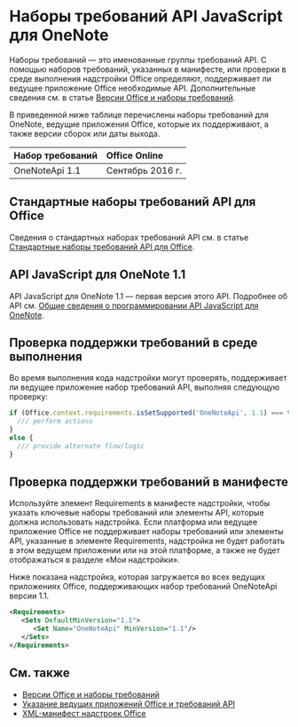 # <a name="onenote-javascript-api-requirement-sets"></a>Наборы требований API JavaScript для OneNote

Наборы требований — это именованные группы требований API. С помощью наборов требований, указанных в манифесте, или проверки в среде выполнения надстройки Office определяют, поддерживает ли ведущее приложение Office необходимые API. Дополнительные сведения см. в статье [Версии Office и наборы требований](https://docs.microsoft.com/office/dev/add-ins/develop/office-versions-and-requirement-sets).

В приведенной ниже таблице перечислены наборы требований для OneNote, ведущие приложения Office, которые их поддерживают, а также версии сборок или даты выхода.

|  Набор требований  |  Office Online | 
|:-----|:-----|
| OneNoteApi 1.1  | Сентябрь 2016 г. |  

## <a name="office-common-api-requirement-sets"></a>Стандартные наборы требований API для Office

Сведения о стандартных наборах требований API см. в статье [Стандартные наборы требований API для Office](office-add-in-requirement-sets.md).

## <a name="onenote-javascript-api-11"></a>API JavaScript для OneNote 1.1 

API JavaScript для OneNote 1.1 — первая версия этого API. Подробнее об API см. [Общие сведения о программировании API JavaScript для OneNote](https://docs.microsoft.com/office/dev/add-ins/onenote/onenote-add-ins-programming-overview).

## <a name="runtime-requirement-support-check"></a>Проверка поддержки требований в среде выполнения

Во время выполнения кода надстройки могут проверять, поддерживает ли ведущее приложение набор требований API, выполняя следующую проверку: 

```js
if (Office.context.requirements.isSetSupported('OneNoteApi', 1.1) === true) {
  /// perform actions
}
else {
  /// provide alternate flow/logic
}
```

## <a name="manifest-based-requirement-support-check"></a>Проверка поддержки требований в манифесте

Используйте элемент Requirements в манифесте надстройки, чтобы указать ключевые наборы требований или элементы API, которые должна использовать надстройка. Если платформа или ведущее приложение Office не поддерживает наборы требований или элементы API, указанные в элементе Requirements, надстройка не будет работать в этом ведущем приложении или на этой платформе, а также не будет отображаться в разделе «Мои надстройки».

Ниже показана надстройка, которая загружается во всех ведущих приложениях Office, поддерживающих набор требований OneNoteApi версии 1.1.

```xml
<Requirements>
   <Sets DefaultMinVersion="1.1">
      <Set Name="OneNoteApi" MinVersion="1.1"/>
   </Sets>
</Requirements>
```

## <a name="see-also"></a>См. также

- [Версии Office и наборы требований](https://docs.microsoft.com/office/dev/add-ins/develop/office-versions-and-requirement-sets)
- [Указание ведущих приложений Office и требований API](https://docs.microsoft.com/office/dev/add-ins/develop/specify-office-hosts-and-api-requirements)
- [XML-манифест надстроек Office](https://docs.microsoft.com/office/dev/add-ins/develop/add-in-manifests)
